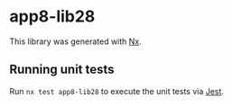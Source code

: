 # app8-lib28

This library was generated with [Nx](https://nx.dev).

## Running unit tests

Run `nx test app8-lib28` to execute the unit tests via [Jest](https://jestjs.io).
